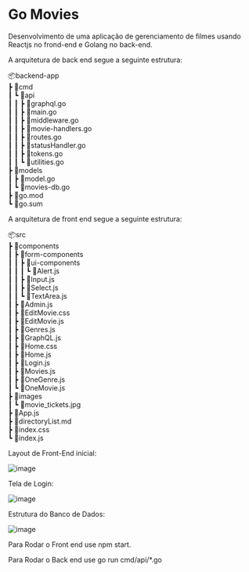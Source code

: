 # Go Movies
Desenvolvimento de uma aplicação de gerenciamento de filmes usando Reactjs no frond-end e Golang no back-end.

A arquitetura de back end segue a seguinte estrutura:

📦backend-app \
 ┣ 📂cmd \
 ┃ ┗ 📂api \
 ┃ ┃ ┣ 📜graphql.go \
 ┃ ┃ ┣ 📜main.go \
 ┃ ┃ ┣ 📜middleware.go \
 ┃ ┃ ┣ 📜movie-handlers.go \
 ┃ ┃ ┣ 📜routes.go \
 ┃ ┃ ┣ 📜statusHandler.go \
 ┃ ┃ ┣ 📜tokens.go \
 ┃ ┃ ┗ 📜utilities.go \
 ┣ 📂models \
 ┃ ┣ 📜model.go \
 ┃ ┗ 📜movies-db.go \
 ┣ 📜go.mod \
 ┗ 📜go.sum 
        
A arquitetura de front end segue a seguinte estrutura:

  📦src \
 ┣ 📂components \
 ┃ ┣ 📂form-components \
 ┃ ┃ ┣ 📂ui-components \
 ┃ ┃ ┃ ┗ 📜Alert.js \
 ┃ ┃ ┣ 📜Input.js \
 ┃ ┃ ┣ 📜Select.js \
 ┃ ┃ ┗ 📜TextArea.js \
 ┃ ┣ 📜Admin.js \
 ┃ ┣ 📜EditMovie.css \
 ┃ ┣ 📜EditMovie.js \
 ┃ ┣ 📜Genres.js \
 ┃ ┣ 📜GraphQL.js \
 ┃ ┣ 📜Home.css \
 ┃ ┣ 📜Home.js \
 ┃ ┣ 📜Login.js \
 ┃ ┣ 📜Movies.js \
 ┃ ┣ 📜OneGenre.js \
 ┃ ┗ 📜OneMovie.js \
 ┣ 📂images \
 ┃ ┗ 📜movie_tickets.jpg \
 ┣ 📜App.js \
 ┣ 📜directoryList.md \
 ┣ 📜index.css \
 ┗ 📜index.js

Layout de Front-End inicial:

 ![image](https://user-images.githubusercontent.com/36419978/161082258-de720208-49a5-4646-acc8-5348f98fca40.png)

        
Tela de Login:

![image](https://user-images.githubusercontent.com/36419978/161081839-145bf487-e231-4c67-9355-d7d97b2f0a2d.png)

Estrutura do Banco de Dados:

![image](https://user-images.githubusercontent.com/36419978/161116374-1f72c9cc-c72c-424b-b510-b094022aca79.png)

Para Rodar o Front end use npm start.

Para Rodar o Back end use go run cmd/api/*.go

